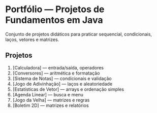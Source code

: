 # Portfólio — Projetos de Fundamentos em Java
Conjunto de projetos didáticos para praticar sequencial, condicionais, laços, vetores e matrizes.

## Projetos
1. [Calculadora] — entrada/saída, operadores
2. [Conversores] — aritmética e formatação
3. [Sistema de Notas] — condicionais e validação
4. [Jogo de Adivinhação] — laços e aleatoriedade
5. [Estatísticas de Vetor] — arrays e ordenação simples
6. [Agenda Linear] — busca e menu
7. [Jogo da Velha] — matrizes e regras
8. [Boletim 2D] — matrizes e relatórios
